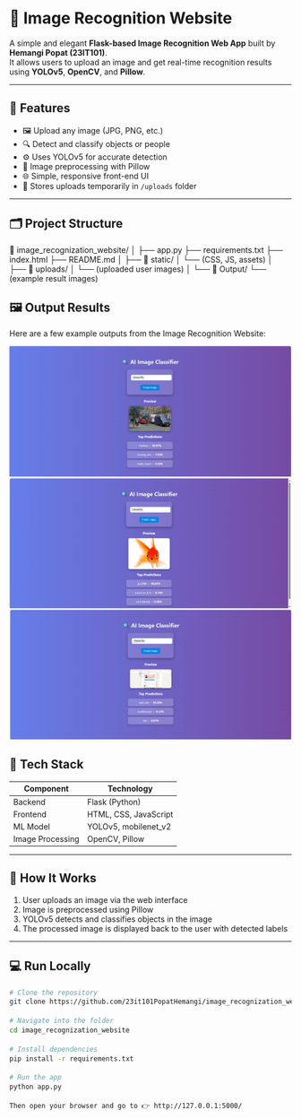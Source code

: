 # 🧠 Image Recognition Website  

A simple and elegant **Flask-based Image Recognition Web App** built by **Hemangi Popat (23IT101)**.  
It allows users to upload an image and get real-time recognition results using **YOLOv5**, **OpenCV**, and **Pillow**.

---

## 🚀 Features
- 🖼️ Upload any image (JPG, PNG, etc.)
- 🔍 Detect and classify objects or people
- ⚙️ Uses YOLOv5 for accurate detection
- 🎨 Image preprocessing with Pillow
- 🌐 Simple, responsive front-end UI
- 💾 Stores uploads temporarily in `/uploads` folder

---

## 🗂️ Project Structure

📁 image_recognization_website/
│
├── app.py
├── requirements.txt
├── index.html
├── README.md
│
├── 📁 static/
│   └── (CSS, JS, assets)
│
├── 📁 uploads/
│   └── (uploaded user images)
│
└── 📁 Output/
    └── (example result images)

## 🖼️ Output Results

Here are a few example outputs from the Image Recognition Website:

![Result 1](https://raw.githubusercontent.com/23it101PopatHemangi/image_recognization_website/main/Output/Screenshot%202025-10-19%20134418.png)
![Result 2](https://raw.githubusercontent.com/23it101PopatHemangi/image_recognization_website/main/Output/Screenshot%202025-10-19%20134534.png)
![Result 3](https://raw.githubusercontent.com/23it101PopatHemangi/image_recognization_website/main/Output/Screenshot%202025-10-19%20134723.png)

## 🧩 Tech Stack  

| Component | Technology |
|------------|-------------|
| Backend | Flask (Python) |
| Frontend | HTML, CSS, JavaScript |
| ML Model | YOLOv5, mobilenet_v2 |
| Image Processing | OpenCV, Pillow |


---

## 🧠 How It Works  

1. User uploads an image via the web interface  
2. Image is preprocessed using Pillow  
3. YOLOv5 detects and classifies objects in the image  
4. The processed image is displayed back to the user with detected labels  

---

## 💻 Run Locally  

```bash
# Clone the repository
git clone https://github.com/23it101PopatHemangi/image_recognization_website.git

# Navigate into the folder
cd image_recognization_website

# Install dependencies
pip install -r requirements.txt

# Run the app
python app.py

Then open your browser and go to 👉 http://127.0.0.1:5000/



